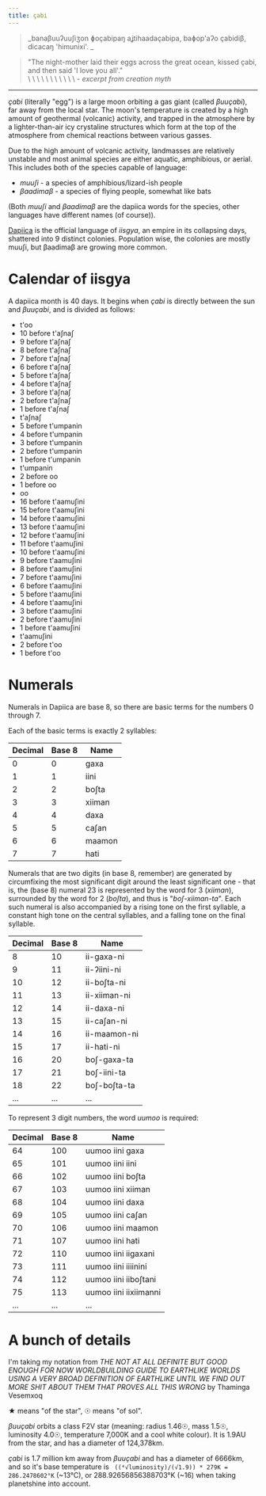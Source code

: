 ```yaml
---
title: çabi
---
```


> _banaβuuʔuuʃiʒon ɸoçabipaŋ aʝtihaadaçabipa, baɸop'aʔo çabidiβ, dicacaŋ 'himunixi'. _

> "The night-mother laid their eggs across the great ocean, kissed çabi, and then said 'I love you all'." \
> \ \ \ \ \ \ \ \ \ \ \ - _excerpt from creation myth_

<hr>

_çabi_ (literally "egg") is a large moon orbiting a gas giant (called _βuuçabi_), far away from the local star. The moon's temperature is created by a high amount of geothermal (volcanic) activity, and trapped in the atmosphere by a lighter-than-air icy crystaline structures which form at the top of the atmosphere from chemical reactions between various gasses.

Due to the high amount of volcanic activity, landmasses are relatively unstable and most animal species are either aquatic, amphibious, or aerial. This includes both of the species capable of language:

  * _muuʃi_ - a species of amphibious/lizard-ish people
  * _βaadimaβ_ - a species of flying people, somewhat like bats

(Both _muuʃi_ and _βaadimaβ_ are the dapiica words for the species, other languages have different names (of course)).

[Dapiica](/dapiica) is the official language of _iisgya_, an empire in its collapsing days, shattered into 9 distinct colonies. Population wise, the colonies are mostly muuʃi, but βaadimaβ are growing more common.


Calendar of iisgya 
===============

A dapiica month is 40 days. It begins when _çabi_ is directly between the sun and _βuuçabi_, and is divided as follows:

 * t'oo
 * 10 before t'aʃnaʃ
 * 9 before t'aʃnaʃ
 * 8 before t'aʃnaʃ
 * 7 before t'aʃnaʃ
 * 6 before t'aʃnaʃ
 * 5 before t'aʃnaʃ
 * 4 before t'aʃnaʃ
 * 3 before t'aʃnaʃ
 * 2 before t'aʃnaʃ
 * 1 before t'aʃnaʃ
 * t'aʃnaʃ
 * 5 before t'umpanin
 * 4 before t'umpanin
 * 3 before t'umpanin
 * 2 before t'umpanin
 * 1 before t'umpanin
 * t'umpanin
 * 2 before oo
 * 1 before oo
 * oo
 * 16 before t'aamuʃini
 * 15 before t'aamuʃini
 * 14 before t'aamuʃini
 * 13 before t'aamuʃini
 * 12 before t'aamuʃini
 * 11 before t'aamuʃini
 * 10 before t'aamuʃini
 * 9 before t'aamuʃini
 * 8 before t'aamuʃini
 * 7 before t'aamuʃini
 * 6 before t'aamuʃini
 * 5 before t'aamuʃini
 * 4 before t'aamuʃini
 * 3 before t'aamuʃini
 * 2 before t'aamuʃini
 * 1 before t'aamuʃini
 * t'aamuʃini
 * 2 before t'oo
 * 1 before t'oo
 


<!-- Time -->
<!-- ---- -->

<!-- Each day on çabi is 32.36 Earth Hours. The dapiica people split each day into 3 sections, called map'iʔoʃ, βiiβiʔoʃ and gobiʔoo. -->

<!-- map'iʔoʃ is somewhat equivalent to our night, and βiiβiʔoʃ to our day. gobiʔoo is, on the other hand, unique to a lunar world — -->

<!-- çabi orbits the planet every 40 days -->




Numerals
========

Numerals in Dapiica are base 8, so there are basic terms for the numbers 0 through 7. 

Each of the basic terms is exactly 2 syllables:

| Decimal | Base 8 | Name         |
|---------|--------|--------------|
|       0 |      0 | gaxa         |
|       1 |      1 | iini         |
|       2 |      2 | boʃta        |
|       3 |      3 | xiiman       |
|       4 |      4 | daxa         |
|       5 |      5 | caʃan        |
|       6 |      6 | maamon       |
|       7 |      7 | hati         |

Numerals that are two digits (in base 8, remember) are generated by circumfixing the most significant digit around the least significant one - that is, the (base 8) numeral 23 is represented by the word for 3 (_xiiman_), surrounded by the word for 2 (_boʃta_), and thus is "_boʃ-xiiman-ta_". Each such numeral is also accompanied by a rising tone on the first syllable, a constant high tone on the central syllables, and a falling tone on the final syllable.

| Decimal | Base 8 | Name         |
|---------|--------|--------------|
|       8 |     10 | ii-gaxa-ni   |
|       9 |     11 | ii-ʔiini-ni  |
|      10 |     12 | ii-boʃta-ni  |
|      11 |     13 | ii-xiiman-ni |
|      12 |     14 | ii-daxa-ni   |
|      13 |     15 | ii-caʃan-ni  |
|      14 |     16 | ii-maamon-ni |
|      15 |     17 | ii-hati-ni   |
|      16 |     20 | boʃ-gaxa-ta  |
|      17 |     21 | boʃ-iini-ta  |
|      18 |     22 | boʃ-boʃta-ta |
|     ... |    ... | ...          |

To represent 3 digit numbers, the word _uumoo_ is required:



| Decimal | Base 8 | Name                  |
|---------|--------|-----------------------|
|      64 |    100 | uumoo iini gaxa       |
|      65 |    101 | uumoo iini iini       |
|      66 |    102 | uumoo iini boʃta      |
|      67 |    103 | uumoo iini xiiman     |
|      68 |    104 | uumoo iini daxa       |
|      69 |    105 | uumoo iini caʃan      |
|      70 |    106 | uumoo iini maamon     |
|      71 |    107 | uumoo iini hati       |
|      72 |    110 | uumoo iini iigaxani   |
|      73 |    111 | uumoo iini iiiinini   |
|      74 |    112 | uumoo iini iiboʃtani  |
|      75 |    113 | uumoo iini iixiimanni |
|     ... |    ... | ...                   |



A bunch of details
=======================================================================

I'm taking my notation from _THE NOT AT ALL DEFINITE BUT GOOD ENOUGH FOR NOW WORLDBUILDING GUIDE TO EARTHLIKE WORLDS USING A VERY BROAD DEFINITION OF EARTHLIKE UNTIL WE FIND OUT MORE SHIT ABOUT THEM THAT PROVES ALL THIS WRONG_ by Thaminga Vesemxoq

★ means "of the star", ☉ means "of sol".

_βuuçabi_ orbits a class F2V star (meaning: radius 1.46☉, mass 1.5☉, luminosity 4.0☉, temperature 7,000K and a cool white colour). It is 1.9AU from the star, and has a diameter of 124,378km.

_çabi_ is 1.7 million km away from _βuuçabi_ and has a diameter of 6666km, and so it's base temperature is ` ((⁴√luminosity)/(√1.9)) * 279K = 286.2478602°K` (~13°C), or 288.92656856388703°K (~16) when taking planetshine into account.





